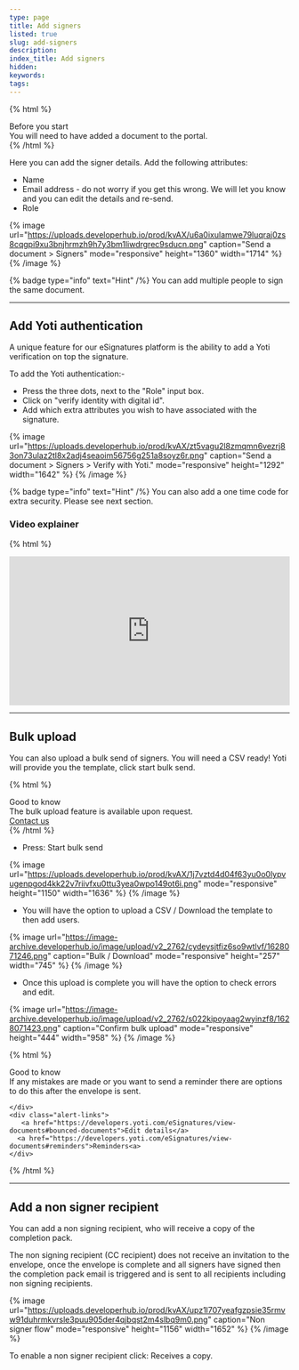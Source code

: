 ```yaml
---
type: page
title: Add signers
listed: true
slug: add-signers
description: 
index_title: Add signers
hidden: 
keywords: 
tags: 
---
```


{% html %}
<div class="alert-BYS">
   <div class="alert-title" id="BYS">
      Before you start
   </div>
   <div class="alert-text" >
You will need to have added a document to the portal.   </div>
   <div class="alert-links"> 
   </div>
</div>
{% /html %}

Here you can add the signer details. Add the following attributes:

- Name
- Email address - do not worry if you get this wrong. We will let you know and you can edit the details and re-send.
- Role

{% image url="https://uploads.developerhub.io/prod/kvAX/u6a0ixulamwe79luqraj0zs8cqgpi9xu3bnjhrmzh9h7y3bm1liwdrgrec9sducn.png" caption="Send a document &gt; Signers" mode="responsive" height="1360" width="1714" %}
{% /image %}

{% badge type="info" text="Hint" /%} You can add multiple people to sign the same document.

---

## Add Yoti authentication

A unique feature for our eSignatures platform is the ability to add a Yoti verification on top the signature.

To add the Yoti authentication:-

- Press the three dots, next to the "Role" input box.
- Click on "verify identity with digital id".
- Add which extra attributes you wish to have associated with the signature.

{% image url="https://uploads.developerhub.io/prod/kvAX/zt5vagu2l8zmqmn6vezrj83on73ulaz2tl8x2adj4seaoim56756g251a8soyz6r.png" caption="Send a document &gt; Signers &gt; Verify with Yoti." mode="responsive" height="1292" width="1642" %}
{% /image %}

{% badge type="info" text="Hint" /%} You can also add a one time code for extra security. Please see next section.

### Video explainer

{% html %}
<p style="padding:49.74% 0 0 0;position:relative;"><iframe src="https://player.vimeo.com/video/648540579?h=c96c996211&amp;badge=0&amp;autopause=0&amp;player_id=0&amp;app_id=58479&dnt=1" frameborder="0" allow="autoplay; fullscreen; picture-in-picture" allowfullscreen style="position:absolute;top:0;left:0;width:100%;height:100%;" title="(4) Adding Yoti Verification to a Document VIMEO.mp4"></iframe></div><script src="https://player.vimeo.com/api/player.js"></script>
{% /html %}

---

## Bulk upload

You can also upload a bulk send of signers. You will need a CSV ready! Yoti will provide you the template, click start bulk send.

{% html %}
<div class="alert-GTK">
    <div class="alert-title" id="GTK">
        Good to know
    </div>
    <div class="alert-text">
       The bulk upload feature is available upon request.
    </div>
    <div class="alert-links"> 
        <a href="mailto:clientsupport@yoti.com">Contact us</a>
   </div>
</div>
{% /html %}

- Press: Start bulk send

{% image url="https://uploads.developerhub.io/prod/kvAX/1j7vztd4d04f63yu0o0lypvugenpgod4kk22v7riivfxu0ttu3yea0wpo149ot6i.png" mode="responsive" height="1150" width="1636" %}
{% /image %}

- You will have the option to upload a CSV / Download the template to then add users.

{% image url="https://image-archive.developerhub.io/image/upload/v2_2762/cydeysjtfiz6so9wtlvf/1628071246.png" caption="Bulk / Download" mode="responsive" height="257" width="745" %}
{% /image %}

- Once this upload is complete you will have the option to check errors and edit.

{% image url="https://image-archive.developerhub.io/image/upload/v2_2762/s022kipoyaag2wyinzf8/1628071423.png" caption="Confirm bulk upload" mode="responsive" height="444" width="958" %}
{% /image %}

{% html %}
<div class="alert-GTK">
    <div class="alert-title" id="GTK">
        Good to know
    </div>
    <div class="alert-text">
If any mistakes are made or you want to send a reminder there are options to do this after the envelope is sent.

    </div>
    <div class="alert-links"> 
       <a href="https://developers.yoti.com/eSignatures/view-documents#bounced-documents">Edit details</a>
      <a href="https://developers.yoti.com/eSignatures/view-documents#reminders">Reminders<a> 
    </div>
</div>
{% /html %}

---

## Add a non signer recipient

You can add a non signing recipient, who will receive a copy of the completion pack. 

The non signing recipient (CC recipient) does not receive an invitation to the envelope, once the envelope is complete and all signers have signed then the completion pack email is triggered and is sent to all recipients including non signing recipients.

{% image url="https://uploads.developerhub.io/prod/kvAX/upz1l707yeafgzpsie35rmvw91duhrmkvrsle3puu905der4qjbqst2m4slbq9m0.png" caption="Non signer flow" mode="responsive" height="1156" width="1652" %}
{% /image %}

To enable a non signer recipient click: Receives a copy.